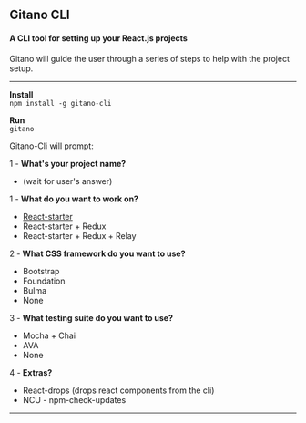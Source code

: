 ## Gitano CLI

#### A CLI tool for setting up your React.js projects

Gitano will guide the user through a series of steps to help with the project setup.

---

**Install**  
`npm install -g gitano-cli`

**Run**  
`gitano`

Gitano-Cli will prompt:  

1 - **What's your project name?**
* (wait for user's answer)

1 - **What do you want to work on?**
* [React-starter](https://github.com/juanmnl/react-starter)
* React-starter + Redux
* React-starter + Redux + Relay

2 - **What CSS framework do you want to use?**
* Bootstrap
* Foundation
* Bulma
* None

3 - **What testing suite do you want to use?**
* Mocha + Chai
* AVA
* None

4 - **Extras?**
* React-drops (drops react components from the cli)
* NCU - npm-check-updates

---
